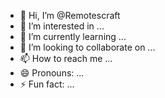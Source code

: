 - 👋 Hi, I’m @Remotescraft
- 👀 I’m interested in ...
- 🌱 I’m currently learning ...
- 💞️ I’m looking to collaborate on ...
- 📫 How to reach me ...
- 😄 Pronouns: ...
- ⚡ Fun fact: ...

<!---
Remotescraft/Remotescraft is a ✨ special ✨ repository because its `README.md` (this file) appears on your GitHub profile.
You can click the Preview link to take a look at your changes.
--->

